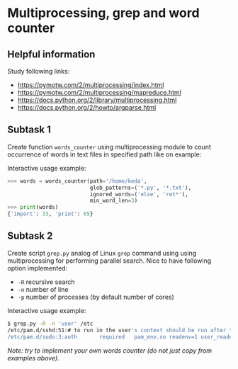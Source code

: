 # Multiprocessing, grep and word counter

## Helpful information

Study following links:
 - https://pymotw.com/2/multiprocessing/index.html
 - https://pymotw.com/2/multiprocessing/mapreduce.html
 - https://docs.python.org/2/library/multiprocessing.html
 - https://docs.python.org/2/howto/argparse.html


## Subtask 1

Create function `words_counter` using multiprocessing module to count occurrence
of words in text files in specified path like on example:

Interactive usage example:
```python 
>>> words = words_counter(path='/home/keda',
                          glob_patterns=('*.py', '*.txt'),
                          ignored_words=('else', 'ret*'),
                          min_word_len=3)
>>> print(words)
{'import': 33, 'print': 65}
```


## Subtask 2

Create script `grep.py` analog of Linux `grep` command using using 
multiprocessing for performing parallel search.
Nice to have following option implemented:
 - `-R` recursive search
 - `-n` number of line
 - `-p` number of processes (by default number of cores)

Interactive usage example:
```bash
$ grep.py -R -n 'user' /etc
/etc/pam.d/sshd:51:# to run in the user's context should be run after this.
/etc/pam.d/sudo:3:auth       required   pam_env.so readenv=1 user_readenv=0
```

_Note: try to implement your own words counter (do not just copy from examples
above)._
